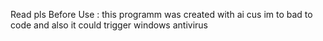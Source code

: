 Read pls Before Use : this programm was created with ai cus im to bad to code and also it could trigger windows antivirus 
